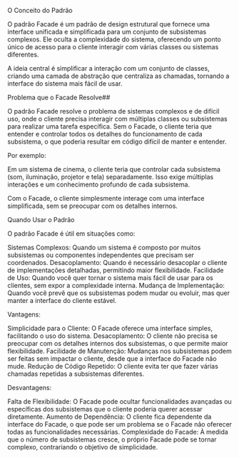 O Conceito do Padrão

O padrão Facade é um padrão de design estrutural que fornece uma interface unificada e simplificada para um conjunto de subsistemas complexos. Ele oculta a complexidade do sistema, oferecendo um ponto único de acesso para o cliente interagir com várias classes ou sistemas diferentes.

A ideia central é simplificar a interação com um conjunto de classes, criando uma camada de abstração que centraliza as chamadas, tornando a interface do sistema mais fácil de usar.

Problema que o Facade Resolve##

O padrão Facade resolve o problema de sistemas complexos e de difícil uso, onde o cliente precisa interagir com múltiplas classes ou subsistemas para realizar uma tarefa específica. Sem o Facade, o cliente teria que entender e controlar todos os detalhes do funcionamento de cada subsistema, o que poderia resultar em código difícil de manter e entender.

Por exemplo:

Em um sistema de cinema, o cliente teria que controlar cada subsistema (som, iluminação, projetor e tela) separadamente.
Isso exige múltiplas interações e um conhecimento profundo de cada subsistema.

Com o Facade, o cliente simplesmente interage com uma interface simplificada, sem se preocupar com os detalhes internos.

Quando Usar o Padrão

O padrão Facade é útil em situações como:

Sistemas Complexos: Quando um sistema é composto por muitos subsistemas ou componentes independentes que precisam ser coordenados.
Desacoplamento: Quando é necessário desacoplar o cliente de implementações detalhadas, permitindo maior flexibilidade.
Facilidade de Uso: Quando você quer tornar o sistema mais fácil de usar para os clientes, sem expor a complexidade interna.
Mudança de Implementação: Quando você prevê que os subsistemas podem mudar ou evoluir, mas quer manter a interface do cliente estável.

Vantagens:

Simplicidade para o Cliente: O Facade oferece uma interface simples, facilitando o uso do sistema.
Desacoplamento: O cliente não precisa se preocupar com os detalhes internos dos subsistemas, o que permite maior flexibilidade.
Facilidade de Manutenção: Mudanças nos subsistemas podem ser feitas sem impactar o cliente, desde que a interface do Facade não mude.
Redução de Código Repetido: O cliente evita ter que fazer várias chamadas repetidas a subsistemas diferentes.

Desvantagens:

Falta de Flexibilidade: O Facade pode ocultar funcionalidades avançadas ou específicas dos subsistemas que o cliente poderia querer acessar diretamente.
Aumento de Dependência: O cliente fica dependente da interface do Facade, o que pode ser um problema se o Facade não oferecer todas as funcionalidades necessárias.
Complexidade do Facade: À medida que o número de subsistemas cresce, o próprio Facade pode se tornar complexo, contrariando o objetivo de simplicidade.
